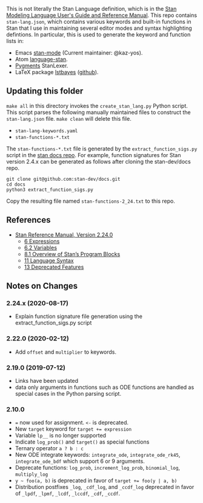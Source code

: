 This is not literally the Stan Language definition, which is in the [Stan Modeling Language User's Guide and Reference Manual](http://mc-stan.org/documentation/).
This repo contains `stan-lang.json`, which contains various keywords and built-in functions in Stan that I use in maintaining several editor modes and syntax highlighting defintions.
In particular, this is used to generate the keyword and function lists in:

- Emacs [stan-mode](https://github.com/stan-dev/stan-mode) (Current maintainer: @kaz-yos).
- Atom [language-stan](https://github.com/jrnold/atom-language-stan).
- [Pygments](http://pygments.org/) StanLexer.
- LaTeX package [lstbayes](https://www.ctan.org/pkg/lstbayes) ([github](https://github.com/jrnold/lstbayes)).


## Updating this folder

`make all` in this directory invokes the `create_stan_lang.py` Python script. This script parses the following manually maintained files to construct the `stan-lang.json` file. `make clean` will delete this file.

- `stan-lang-keywords.yaml`
- `stan-functions-*.txt`

The `stan-functions-*.txt` file is generated by the `extract_function_sigs.py` script in the [stan docs repo](https://github.com/stan-dev/docs). For example, function signatures for Stan version 2.4.x can be generated as follows after cloning the stan-dev/docs repo.

```{sh}
git clone git@github.com:stan-dev/docs.git
cd docs
python3 extract_function_sigs.py
```

Copy the resulting file named `stan-functions-2_24.txt` to this repo.


## References

- [Stan Reference Manual, Version 2.24.0](https://mc-stan.org/docs/2_24/reference-manual/index.html)
  - [6 Expressions](https://mc-stan.org/docs/2_24/reference-manual/expressions.html)
  - [6.2 Variables](https://mc-stan.org/docs/2_24/reference-manual/variables-section.html)
  - [8.1 Overview of Stan’s Program Blocks](https://mc-stan.org/docs/2_24/reference-manual/overview-of-stans-program-blocks.html)
  - [11 Language Syntax](https://mc-stan.org/docs/2_24/reference-manual/language-syntax.html)
  - [13 Deprecated Features](https://mc-stan.org/docs/2_24/reference-manual/deprecated-features-appendix.html)


## Notes on Changes
###  2.24.x (2020-08-17)
- Explain function signature file generation using the extract_function_sigs.py script

###  2.22.0 (2020-02-12)

- Add `offset` and `multiplier` to keywords.

###  2.19.0 (2019-07-12)

- Links have been updated
- data only arguments in functions such as ODE functions are handled as special cases in the Python parsing script.

###  2.10.0

- `=` now used for assignment. `<-` is deprecated.
- New `target` keyword for `target += expression`
- Variable `lp__` is no longer supported
- Indicate `log_prob()` and `target()` as special functions
- Ternary operator `a ? b : c`
- New ODE integrate keywords: `integrate_ode`, `integrate_ode_rk45`, `integrate_ode_bdf` which support 6 or 9 arguments.
- Deprecate functions: `log_prob`, `increment_log_prob`, `binomial_log`, `multiply_log`
- `y ~ foo(a, b)` is deprecated in favor of `target += foo(y | a, b)`
- Distribution postfixes `_log`, `_cdf_log`, and `_ccdf_log` deprecated in favor of
  `_lpdf`, `_lpmf`, `_lcdf`, `_lccdf`, `_cdf`, `_ccdf`.

